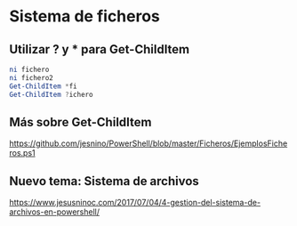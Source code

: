# Sistema de ficheros

## Utilizar ? y * para Get-ChildItem
```PowerShell
ni fichero
ni fichero2
Get-ChildItem *fi
Get-ChildItem ?ichero
```

## Más sobre Get-ChildItem
https://github.com/jesnino/PowerShell/blob/master/Ficheros/EjemplosFicheros.ps1

## Nuevo tema: Sistema de archivos
https://www.jesusninoc.com/2017/07/04/4-gestion-del-sistema-de-archivos-en-powershell/
